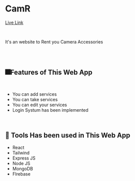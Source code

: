 # CamR

[Live Link](https://camr-e98af.web.app/)

</br>
<p>It's an website to Rent you Camera Accessories</p>
</br>
</br>




## 🎆Features of This Web App
</br>

<ul>
  <li>You can add services</li>
  <li>You can take services</li>
  <li>You can edit your services</li>
  <li>Login Systum has been implemented</li>
</ul>

</br>

## 🧰 Tools Has been used in This Web App
<ul>
  <li>React</li>
  <li>Tailwind</li>
  <li>Express JS</li>
  <li>Node JS</li>
  <li>MongoDB</li>
  <li>FIrebase</li>
</ul>
